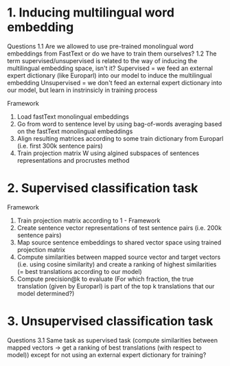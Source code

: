 # 1. Inducing multilingual word embedding
Questions
1.1 Are we allowed to use pre-trained monolingual word embeddings from FastText or do we have to train them ourselves?
1.2 The term supervised/unsupervised is related to the way of inducing the multilingual embedding space, isn't it?
    Supervised = we feed an external expert dictionary (like Europarl) into our model to induce the multilingual embedding
    Unsupervised = we don't feed an external expert dictionary into our model, but learn in instrinsicly in training process

Framework
1. Load fastText monolingual embeddings
2. Go from word to sentence level by using bag-of-words averaging based on the fastText monolingual embeddings
3. Align resulting matrices according to some train dictionary from Europarl (i.e. first 300k sentence pairs)
4. Train projection matrix W using algined subspaces of sentences representations and procrustes method

# 2. Supervised classification task
Framework
1. Train projection matrix according to 1 - Framework
2. Create sentence vector representations of test sentence pairs (i.e. 200k sentence pairs)
3. Map source sentence embeddings to shared vector space using trained projection matrix
4. Compute similarities between mapped source vector and target vectors (i.e. using cosine similarity) and create a ranking of highest similarities (= best translations according to our model)
5. Compute precision@k to evaluate (For which fraction, the true translation (given by Europarl) is part of the top k translations that our model determined?)

# 3. Unsupervised classification task
Questions
3.1 Same task as supervised task (compute similarities between mapped vectors -> get a ranking of best translations (with respect to model)) except for not using an external expert dictionary for training?
           



